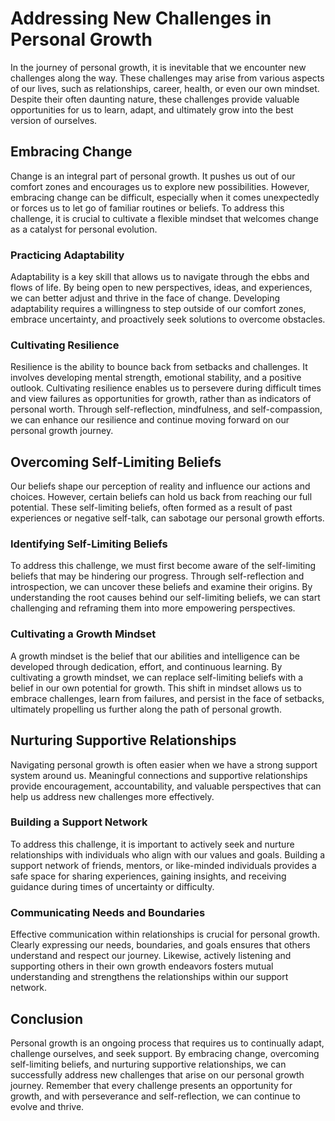 Addressing New Challenges in Personal Growth
=======================================================

In the journey of personal growth, it is inevitable that we encounter new challenges along the way. These challenges may arise from various aspects of our lives, such as relationships, career, health, or even our own mindset. Despite their often daunting nature, these challenges provide valuable opportunities for us to learn, adapt, and ultimately grow into the best version of ourselves.

Embracing Change
----------------

Change is an integral part of personal growth. It pushes us out of our comfort zones and encourages us to explore new possibilities. However, embracing change can be difficult, especially when it comes unexpectedly or forces us to let go of familiar routines or beliefs. To address this challenge, it is crucial to cultivate a flexible mindset that welcomes change as a catalyst for personal evolution.

### **Practicing Adaptability**

Adaptability is a key skill that allows us to navigate through the ebbs and flows of life. By being open to new perspectives, ideas, and experiences, we can better adjust and thrive in the face of change. Developing adaptability requires a willingness to step outside of our comfort zones, embrace uncertainty, and proactively seek solutions to overcome obstacles.

### **Cultivating Resilience**

Resilience is the ability to bounce back from setbacks and challenges. It involves developing mental strength, emotional stability, and a positive outlook. Cultivating resilience enables us to persevere during difficult times and view failures as opportunities for growth, rather than as indicators of personal worth. Through self-reflection, mindfulness, and self-compassion, we can enhance our resilience and continue moving forward on our personal growth journey.

Overcoming Self-Limiting Beliefs
--------------------------------

Our beliefs shape our perception of reality and influence our actions and choices. However, certain beliefs can hold us back from reaching our full potential. These self-limiting beliefs, often formed as a result of past experiences or negative self-talk, can sabotage our personal growth efforts.

### **Identifying Self-Limiting Beliefs**

To address this challenge, we must first become aware of the self-limiting beliefs that may be hindering our progress. Through self-reflection and introspection, we can uncover these beliefs and examine their origins. By understanding the root causes behind our self-limiting beliefs, we can start challenging and reframing them into more empowering perspectives.

### **Cultivating a Growth Mindset**

A growth mindset is the belief that our abilities and intelligence can be developed through dedication, effort, and continuous learning. By cultivating a growth mindset, we can replace self-limiting beliefs with a belief in our own potential for growth. This shift in mindset allows us to embrace challenges, learn from failures, and persist in the face of setbacks, ultimately propelling us further along the path of personal growth.

Nurturing Supportive Relationships
----------------------------------

Navigating personal growth is often easier when we have a strong support system around us. Meaningful connections and supportive relationships provide encouragement, accountability, and valuable perspectives that can help us address new challenges more effectively.

### **Building a Support Network**

To address this challenge, it is important to actively seek and nurture relationships with individuals who align with our values and goals. Building a support network of friends, mentors, or like-minded individuals provides a safe space for sharing experiences, gaining insights, and receiving guidance during times of uncertainty or difficulty.

### **Communicating Needs and Boundaries**

Effective communication within relationships is crucial for personal growth. Clearly expressing our needs, boundaries, and goals ensures that others understand and respect our journey. Likewise, actively listening and supporting others in their own growth endeavors fosters mutual understanding and strengthens the relationships within our support network.

Conclusion
----------

Personal growth is an ongoing process that requires us to continually adapt, challenge ourselves, and seek support. By embracing change, overcoming self-limiting beliefs, and nurturing supportive relationships, we can successfully address new challenges that arise on our personal growth journey. Remember that every challenge presents an opportunity for growth, and with perseverance and self-reflection, we can continue to evolve and thrive.
